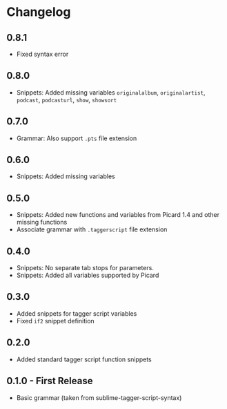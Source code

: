 # Changelog

## 0.8.1
* Fixed syntax error

## 0.8.0
* Snippets: Added missing variables `originalalbum`, `originalartist`,
            `podcast`, `podcasturl`, `show`, `showsort`

## 0.7.0
* Grammar: Also support `.pts` file extension

## 0.6.0
* Snippets: Added missing variables

## 0.5.0
* Snippets: Added new functions and variables from Picard 1.4 and other
            missing functions
* Associate grammar with `.taggerscript` file extension

## 0.4.0
* Snippets: No separate tab stops for parameters.
* Snippets: Added all variables supported by Picard

## 0.3.0
* Added snippets for tagger script variables
* Fixed `if2` snippet definition

## 0.2.0
* Added standard tagger script function snippets

## 0.1.0 - First Release
* Basic grammar (taken from sublime-tagger-script-syntax)
